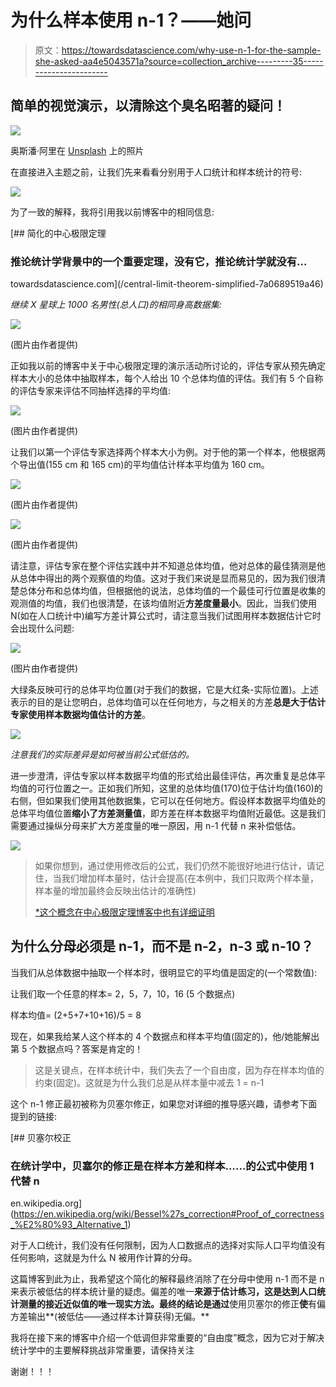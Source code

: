 # 为什么样本使用 n-1？——她问

> 原文：<https://towardsdatascience.com/why-use-n-1-for-the-sample-she-asked-aa4e5043571a?source=collection_archive---------35----------------------->

## 简单的视觉演示，以清除这个臭名昭著的疑问！

![](img/f0ba0900dc43ff37f8829120ca358e86.png)

奥斯潘·阿里在 [Unsplash](https://unsplash.com?utm_source=medium&utm_medium=referral) 上的照片

在直接进入主题之前，让我们先来看看分别用于人口统计和样本统计的符号:

![](img/bc0bab35c006a5ab490c6de23b492b72.png)

为了一致的解释，我将引用我以前博客中的相同信息:

[](/central-limit-theorem-simplified-7a0689519a46) [## 简化的中心极限定理

### 推论统计学背景中的一个重要定理，没有它，推论统计学就没有…

towardsdatascience.com](/central-limit-theorem-simplified-7a0689519a46) 

*继续 X 星球上 1000 名男性(总人口)的相同身高数据集:*

![](img/38447da9d5d5541ea3a4e3d3a9ea5df5.png)

(图片由作者提供)

正如我以前的博客中关于中心极限定理的演示活动所讨论的，评估专家从预先确定样本大小的总体中抽取样本，每个人给出 10 个总体均值的评估。我们有 5 个自称的评估专家来评估不同抽样选择的平均值:

![](img/2a5b1d159aa1d0e617c4f653412940c1.png)

(图片由作者提供)

让我们以第一个评估专家选择两个样本大小为例。对于他的第一个样本，他根据两个导出值(155 cm 和 165 cm)的平均值估计样本平均值为 160 cm。

![](img/347c21b99d86fd97ddd7df6e3f518b70.png)

(图片由作者提供)

![](img/c8c38180facec06835a932317a71f684.png)

(图片由作者提供)

请注意，评估专家在整个评估实践中并不知道总体均值，他对总体的最佳猜测是他从总体中得出的两个观察值的均值。这对于我们来说是显而易见的，因为我们很清楚总体分布和总体均值，但根据他的说法，总体均值的一个最佳可行位置是收集的观测值的均值，我们也很清楚，在该均值附近**方差度量最小**。因此，当我们使用 N(如在人口统计中)编写方差计算公式时，请注意当我们试图用样本数据估计它时会出现什么问题:

![](img/957a02a234e680da947e599baf508925.png)

(图片由作者提供)

大绿条反映可行的总体平均位置(对于我们的数据，它是大红条-实际位置)。上述表示的目的是让您明白，总体均值可以在任何地方，与之相关的方差**总是大于估计专家使用样本数据均值估计的方差**。

![](img/ea2dadacfc5f84ccfd31ddf3194312c8.png)

*注意我们的实际差异是如何被当前公式低估的。*

进一步澄清，评估专家以样本数据平均值的形式给出最佳评估，再次重复是总体平均值的可行位置之一。正如我们所知，这里的总体均值(170)位于估计均值(160)的右侧，但如果我们使用其他数据集，它可以在任何地方。假设样本数据平均值处的总体平均值位置**缩小了方差测量值**，即方差在样本数据平均值附近最低。这是我们需要通过操纵分母来扩大方差度量的唯一原因，用 n-1 代替 n 来补偿低估。

![](img/7b3f9f076f91af040df2b10d1134a41b.png)

> 如果你想到，通过使用修改后的公式，我们仍然不能很好地进行估计，请记住，当我们增加样本量时，估计会提高(在本例中，我们只取两个样本量，样本量的增加最终会反映出估计的准确性)
> 
> [*这个概念在中心极限定理博客中也有详细证明](/central-limit-theorem-simplified-7a0689519a46)

## **为什么分母必须是 n-1，而不是 n-2，n-3 或 n-10？**

当我们从总体数据中抽取一个样本时，很明显它的平均值是固定的(一个常数值):

让我们取一个任意的样本= 2，5，7，10，16 (5 个数据点)

样本均值= (2+5+7+10+16)/5 = 8

现在，如果我给某人这个样本的 4 个数据点和样本平均值(固定的)，他/她能解出第 5 个数据点吗？答案是肯定的！

> 这是关键点，在样本统计中，我们失去了一个自由度，因为存在样本均值的约束(固定)。这就是为什么我们总是从样本量中减去 1 = n-1

这个 n-1 修正最初被称为贝塞尔修正，如果您对详细的推导感兴趣，请参考下面提到的链接:

 [## 贝塞尔校正

### 在统计学中，贝塞尔的修正是在样本方差和样本……的公式中使用 1 代替 n

en.wikipedia.org](https://en.wikipedia.org/wiki/Bessel%27s_correction#Proof_of_correctness_%E2%80%93_Alternative_1) 

对于人口统计，我们没有任何限制，因为人口数据点的选择对实际人口平均值没有任何影响，这就是为什么 N 被用作计算的分母。

这篇博客到此为止，我希望这个简化的解释最终消除了在分母中使用 n-1 而不是 n 来表示被低估的样本统计量的疑虑。偏差的唯一**来源于估计练习，这是达到人口统计测量的接近近似值的唯一现实方法。最终的结论是通过**使用贝塞尔的修正**使**有偏方差输出**(被低估——通过样本计算获得)无偏。**

我将在接下来的博客中介绍一个低调但非常重要的“自由度”概念，因为它对于解决统计学中的主要解释挑战非常重要，请保持关注

谢谢！！！